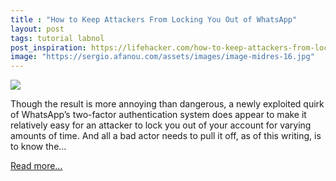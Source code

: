 ```yaml
---
title : "How to Keep Attackers From Locking You Out of WhatsApp"
layout: post
tags: tutorial labnol
post_inspiration: https://lifehacker.com/how-to-keep-attackers-from-locking-you-out-of-whatsapp-1846673057
image: "https://sergio.afanou.com/assets/images/image-midres-16.jpg"
---
```


<img src="https://i.kinja-img.com/gawker-media/image/upload/s--PnAH-l1V--/c_fit,fl_progressive,q_80,w_636/aihlr88cnugcw0jeduyg.jpg" /><p>Though the result is more annoying than dangerous, a newly exploited quirk of WhatsApp’s two-factor authentication system does appear to make it relatively easy for an attacker to lock you out of your account for varying amounts of time. And all a bad actor needs to pull it off, as of this writing, is to know the…</p><p><a href="https://lifehacker.com/how-to-keep-attackers-from-locking-you-out-of-whatsapp-1846673057">Read more...</a></p>